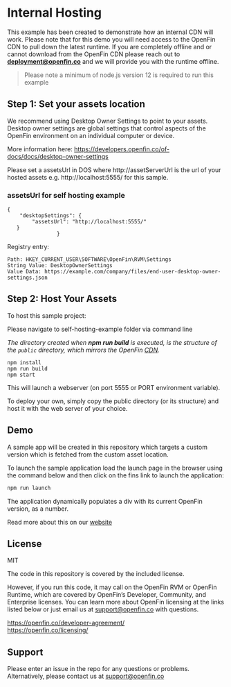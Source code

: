 # Internal Hosting

This example has been created to demonstrate how an internal CDN will work. Please note that for this demo you will need access to the OpenFin CDN to pull down the latest runtime. If you are completely offline and or cannot download from the OpenFin CDN please reach out to **deployment@openfin.co** and we will provide you with the runtime offline.

>  Please note a minimum of node.js version 12 is required to run this example

## Step 1: Set your assets location

We recommend using Desktop Owner Settings to point to your assets. Desktop owner settings are global settings that control aspects of the OpenFin environment on an individual computer or device.

More information here: https://developers.openfin.co/of-docs/docs/desktop-owner-settings

Please set a assetsUrl in DOS where http://assetServerUrl is the url of your hosted assets e.g. http://localhost:5555/ for this sample.

### **assetsUrl for self hosting example**

```
{
    "desktopSettings": {
        "assetsUrl": "http://localhost:5555/"
   }
                }
```

Registry entry:

`Path: HKEY_CURRENT_USER\SOFTWARE\OpenFin\RVM\Settings`  
`String Value: DesktopOwnerSettings`    
`Value Data: https://example.com/company/files/end-user-desktop-owner-settings.json`


## Step 2: Host Your Assets

To host this sample project:

Please navigate to self-hosting-example folder via command line

*The directory created when **npm run build** is executed, is the structure of the `public` directory, which mirrors the OpenFin [CDN](http://cdn.openfin.co/versions/).*

```
npm install
npm run build
npm start
```

This will launch a webserver (on port 5555 or PORT environment variable).

To deploy your own, simply copy the public directory (or its structure) and host it with the web server of your choice.


## Demo

A sample app will be created in this repository which targets a custom version which is fetched from the custom asset location.

To launch the sample application load the launch page in the browser using the command below and then click on the fins link to launch the application:

```bash
npm run launch
```

The application dynamically populates a div with its current OpenFin version, as a number.

Read more about this on our [website](https://openfin.co/hosting-runtime-rvm-assets/)

## License
MIT

The code in this repository is covered by the included license.

However, if you run this code, it may call on the OpenFin RVM or OpenFin Runtime, which are covered by OpenFin’s Developer, Community, and Enterprise licenses. You can learn more about OpenFin licensing at the links listed below or just email us at support@openfin.co with questions.

https://openfin.co/developer-agreement/ <br/>
https://openfin.co/licensing/

## Support
Please enter an issue in the repo for any questions or problems. Alternatively, please contact us at support@openfin.co 
